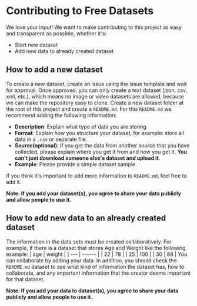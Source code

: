 # Contributing to Free Datasets
We love your input! We want to make contributing to this project as easy and transparent as possible, whether it's:

- Start new dataset
- Add new data to already created dataset

## How to add a new dataset

To create a new dataset, create an issue using the issue template and wait for approval. Once approved, you can only create a text dataset (json, csv, xml, etc.), which means no image or video datasets are allowed, because we can make the repository easy to clone. Create a new dataset folder at the root of this project and create a `README.md`. For this `README.md` we recommend adding the following information:
- **Description**: Explain what type of data you are storing
- **Format**: Explain how you structure your dataset, for example: store all data in a `.csv` or separate file.
- **Source(optional)**: If you get the data from another source that you have collected, please explain where you get it from and how you get it. **You can't just download someone else's dataset and upload it**.
- **Example**: Please provide a simple dataset sample.

If you think it's important to add more information to `README.md`, feel free to add it.

**Note: If you add your dataset(s), you agree to share your data publicly and allow people to use it.**

## How to add new data to an already created dataset

The information in the data sets must be created collaboratively. For example, if there is a dataset that stores Age and Weight like the following example:
| age | weight |
| --- | ------ |
| 22  | 78     |
| 25  | 100    |
| 30  | 88     |
You can collaborate by adding your data. In addition, you should check the `README.md` dataset to see what kind of information the dataset has, how to collaborate, and any important information that the creator deems important for that dataset.

**Note: If you add your data to dataset(s), you agree to share your data publicly and allow people to use it.**
